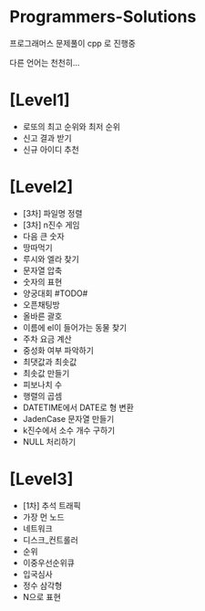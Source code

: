 # Programmers-Solutions

프로그래머스 문제풀이
cpp 로 진행중

다른 언어는 천천히...

# [Level1]
* 로또의 최고 순위와 최저 순위
* 신고 결과 받기
* 신규 아이디 추천

# [Level2]
* [3차] 파일명 정렬
* [3차] n진수 게임
* 다음 큰 숫자
* 땅따먹기
* 루시와 엘라 찾기
* 문자열 압축
* 숫자의 표현
* 양궁대회 #TODO#
* 오픈채팅방
* 올바른 괄호
* 이름에 el이 들어가는 동물 찾기
* 주차 요금 계산
* 중성화 여부 파악하기
* 최댓값과 최솟값
* 최솟값 만들기
* 피보나치 수
* 행렬의 곱셈
* DATETIME에서 DATE로 형 변환
* JadenCase 문자열 만들기
* k진수에서 소수 개수 구하기
* NULL 처리하기

# [Level3]
* [1차] 추석 트래픽
* 가장 먼 노드
* 네트워크
* 디스크_컨트롤러
* 순위
* 이중우선순위큐
* 입국심사
* 정수 삼각형
* N으로 표현